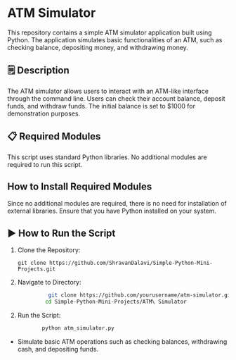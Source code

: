 # ATM Simulator
This repository contains a simple ATM simulator application built using Python. The application simulates basic functionalities of an ATM, such as checking balance, depositing money, and withdrawing money.

## 🗒️ Description
The ATM simulator allows users to interact with an ATM-like interface through the command line. Users can check their account balance, deposit funds, and withdraw funds. The initial balance is set to $1000 for demonstration purposes.

## 📋 Required Modules
This script uses standard Python libraries. No additional modules are required to run this script.

## How to Install Required Modules
Since no additional modules are required, there is no need for installation of external libraries. Ensure that you have Python installed on your system.

##  ▶️ How to Run the Script
1. Clone the Repository:
   ```
   git clone https://github.com/ShravanDalavi/Simple-Python-Mini-Projects.git
   ```
2. Navigate to Directory:
```bash 
             git clone https://github.com/yourusername/atm-simulator.git
            cd Simple-Python-Mini-Projects/ATM\ Simulator
```
2. Run the Script:
```bash 
           python atm_simulator.py
```
- Simulate basic ATM operations such as checking balances, withdrawing cash, and depositing funds.
